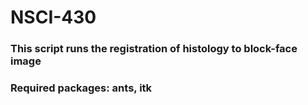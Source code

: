 # NSCI-430
### This script runs the registration of histology to block-face image
### Required packages: ants, itk
